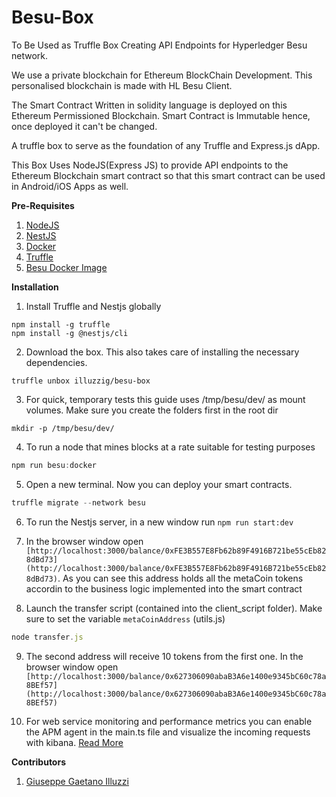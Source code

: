 # Besu-Box
To Be Used as Truffle Box Creating API Endpoints for
Hyperledger Besu network.

We use a private blockchain for Ethereum BlockChain
Development. This personalised blockchain is made with HL Besu Client.

The Smart Contract Written in solidity language
is deployed on this Ethereum Permissioned Blockchain. Smart Contract is
Immutable hence, once deployed it can't be changed.

A truffle box to serve as the foundation of any Truffle and Express.js dApp.

This Box Uses NodeJS(Express JS) to provide API
endpoints to the Ethereum Blockchain smart contract so that this
smart contract can be used in Android/iOS Apps as well.

**Pre-Requisites**
1. [NodeJS](https://www.digitalocean.com/community/tutorials/how-to-install-node-js-on-ubuntu-16-04)
2. [NestJS](https://nestjs.com/)
3. [Docker](https://docs.docker.com/get-docker/)
4. [Truffle](https://github.com/trufflesuite/truffle)
5. [Besu Docker Image](https://besu.hyperledger.org/en/stable/HowTo/Get-Started/Run-Docker-Image/)

**Installation**
1. Install Truffle and Nestjs globally
```
npm install -g truffle
npm install -g @nestjs/cli
```

2. Download the box. This also takes care of installing the necessary dependencies.
```
truffle unbox illuzzig/besu-box
```

3. For quick, temporary tests this guide uses /tmp/besu/dev/ as mount volumes. Make sure you create the folders first in the root dir
```
mkdir -p /tmp/besu/dev/
```

4. To run a node that mines blocks at a rate suitable for testing purposes
```javascript
npm run besu:docker
```

5. Open a new terminal. Now you can deploy your smart contracts. 
```javascript
truffle migrate --network besu
```

6. To run the Nestjs server, in a new window run `npm run start:dev`

7. In the browser window open `[http://localhost:3000/balance/0xFE3B557E8Fb62b89F4916B721be55cEb828dBd73](http://localhost:3000/balance/0xFE3B557E8Fb62b89F4916B721be55cEb828dBd73)`. As you can see this address holds all the metaCoin tokens accordin to the business logic implemented into the smart contract

8. Launch the transfer script (contained into the client_script folder). Make sure to set the variable `metaCoinAddress` (utils.js)
```javascript
node transfer.js
```

9. The second address will receive 10 tokens from the first one. In the browser window open `[http://localhost:3000/balance/0x627306090abaB3A6e1400e9345bC60c78a8BEf57](http://localhost:3000/balance/0x627306090abaB3A6e1400e9345bC60c78a8BEf57)`

10. For web service monitoring and performance metrics you can enable the APM agent in the main.ts file and visualize the incoming requests with kibana. [Read More](https://www.elastic.co/guide/en/apm/agent/nodejs/current/index.html)

**Contributors**
1. [Giuseppe Gaetano Illuzzi](https://github.com/illuzzig)
